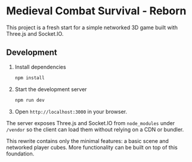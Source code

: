 # Medieval Combat Survival - Reborn

This project is a fresh start for a simple networked 3D game built with Three.js and Socket.IO.

## Development

1. Install dependencies
   ```bash
   npm install
   ```
2. Start the development server
   ```bash
   npm run dev
   ```
3. Open `http://localhost:3000` in your browser.

The server exposes Three.js and Socket.IO from `node_modules` under `/vendor` so the client can load them without relying on a CDN or bundler.

This rewrite contains only the minimal features: a basic scene and networked player cubes. More functionality can be built on top of this foundation.
